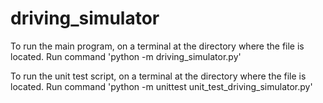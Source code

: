 # driving_simulator


To run the main program, on a terminal at the directory where the file is located.
Run command 'python -m driving_simulator.py'


To run the unit test script, on a terminal at the directory where the file is located.
Run command 'python -m unittest unit_test_driving_simulator.py'
